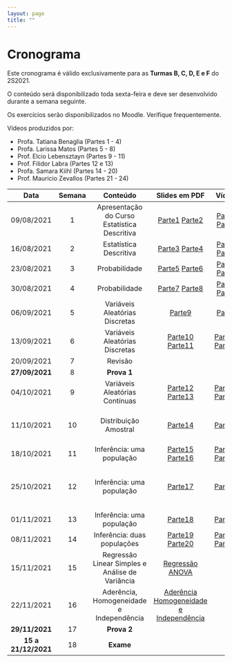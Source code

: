 ```yaml
---
layout: page
title: ""
---
```


# Cronograma

Este cronograma é válido exclusivamente para as **Turmas B, C, D, E e F** do 2S2021.

O conteúdo será disponibilizado toda sexta-feira e deve ser desenvolvido durante a semana seguinte.

Os exercícios serão disponibilizados no Moodle. Verifique frequentemente.

Vídeos produzidos por: 

* Profa. Tatiana Benaglia (Partes 1 - 4)
* Profa. Larissa Matos (Partes 5 - 8)
* Prof. Elcio Lebensztayn (Partes 9 - 11)
* Prof. Filidor Labra (Partes 12 e 13)
* Profa. Samara Kiihl (Partes 14 - 20)
* Prof. Mauricio Zevallos (Partes 21 - 24)


| Data          | Semana  | Conteúdo | Slides em PDF   | Vídeos  | Extras |
|:-------------:|:-------:| :-------:| :---------------:|:-------:|:------:|
| 09/08/2021    |   1      | Apresentação do Curso Estatística Descritiva    | [Parte1](http://me414-unicamp.github.io/aulas/slides/parte01/parte01.pdf)  [Parte2](http://me414-unicamp.github.io/aulas/slides/parte02/parte02.pdf)| [Parte1](https://drive.google.com/drive/folders/1YhZjqt_9QJbr81BNh7N0GREb2RxBUMOE?usp=sharing) [Parte2](https://drive.google.com/drive/folders/1YlTJt_MdPiqoV9vDIfXTxpv0KIAL1Xqk?usp=sharing) | [GRETL](https://drive.google.com/file/d/1WmPDVYvaCEgNIFppkJ96Rg4aut2-huIQ/view?usp=sharing) 
| 16/08/2021    |   2     | Estatística Descritiva    |  [Parte3](http://me414-unicamp.github.io/aulas/slides/parte03/parte03.pdf) [Parte4](http://me414-unicamp.github.io/aulas/slides/parte04/parte04.pdf)   |  [Parte3](https://drive.google.com/drive/folders/1EgkZy6aTnawO5Ra6P1Y0G9hRV2CBJr91?usp=sharing)  [Parte4](https://drive.google.com/drive/folders/18Z0pLSbMEmAsFFMNC6Jnn0pGFHiLDK8F?usp=sharing)
| 23/08/2021    |   3     | Probabilidade             | [Parte5](http://me414-unicamp.github.io/aulas/slides/parte05/parte05.pdf) [Parte6](http://me414-unicamp.github.io/aulas/slides/parte06/parte06.pdf)   | [Parte5](https://drive.google.com/drive/folders/1RnD9YZq1hioXV_Fzl2OqoUpm4tjkpFFo?usp=sharing) [Parte6](https://drive.google.com/drive/folders/1-bD-G0QovYhZitYEOkupD3Ch0KOT-JSB?usp=sharing) | [Summary Song #1](https://youtu.be/lm53uqt-ln0)
| 30/08/2021    |   4     | Probabilidade             | [Parte7](http://me414-unicamp.github.io/aulas/slides/parte07/parte07.pdf) [Parte8](http://me414-unicamp.github.io/aulas/slides/parte08/parte08.pdf)  | [Parte7](https://drive.google.com/drive/folders/1d6VobTbrRmFNKjqmMzA6rDeyewnomeaz?usp=sharing) [Parte8](https://drive.google.com/drive/folders/1IoCsLpCNMiY1H2l1aXH3vVCfMgynaFmO?usp=sharing) | 
| 06/09/2021    |   5     | Variáveis Aleatórias Discretas   |  [Parte9](http://me414-unicamp.github.io/aulas/slides/parte09/parte09.pdf)  | [Parte9](https://drive.google.com/drive/folders/1SYM7vsO9SVx084EN73FLTfwCRe_hbRYq?usp=sharing)
| 13/09/2021    |   6     | Variáveis Aleatórias Discretas   | [Parte10](http://me414-unicamp.github.io/aulas/slides/parte10/parte10.pdf) [Parte11](http://me414-unicamp.github.io/aulas/slides/parte11/parte11.pdf) | [Parte10](https://drive.google.com/drive/folders/16I7ebZ0BZJEWjVfxPhdnwBjKVq1Dm5cW?usp=sharing)  [Parte11](https://drive.google.com/drive/folders/1YOakSF7xbNLAkV4rEt-yVhYXKhMnhUCv?usp=sharing)
| 20/09/2021    |   7     |  Revisão  |  
| **27/09/2021**   |   8     |  **Prova 1**       |   
| 04/10/2021    |   9     | Variáveis Aleatórias Contínuas    | [Parte12](http://me414-unicamp.github.io/aulas/slides/parte12/parte12.pdf) [Parte13](http://me414-unicamp.github.io/aulas/slides/parte13/parte13.pdf)   |  [Parte12](https://drive.google.com/drive/folders/18h5jsIjMVXA3clyzNk7HDyGFQ7ToRc-N?usp=sharing)  [Parte13](https://drive.google.com/drive/folders/10Dw5LoXLo81HKqbFIGP2rLszZXM4z6L_?usp=sharing) | [Summary Song #3](https://youtu.be/Cy07eubC-jI)        [Tabelas](http://me414-unicamp.github.io/about/Tabelas-impressao.pdf)
| 11/10/2021    |   10    | Distribuição Amostral     |  [Parte14](http://me414-unicamp.github.io/aulas/slides/parte14/parte14.pdf)| [Parte14](https://bit.ly/3FF5SrG) | [Bunnies & Dragons](https://vimeo.com/75089338) [Galton Board](https://www.youtube.com/watch?v=AwEaHCjgeXk)
| 18/10/2021    |   11    |Inferência: uma população     |  [Parte15](http://me414-unicamp.github.io/aulas/slides/parte15/parte15.pdf) [Parte16](http://me414-unicamp.github.io/aulas/slides/parte16/parte16.pdf)  | [Parte15](https://bit.ly/3vhXVnj)  [Parte16](https://bit.ly/3aF9JXp) |  [Summary Song #5](https://youtu.be/sOFlR4C5YVs)
| 25/10/2021    |   12    | Inferência: uma população    |    [Parte17](http://me414-unicamp.github.io/aulas/slides/parte17/parte17.pdf) | [Parte17](https://bit.ly/312153F)  |  [Summary Song #4](https://youtu.be/HTdo6xjfFHI)       [Uma Senhora Toma Chá](http://me414-unicamp.github.io/aulas/slides/parte17a-SenhoraCha/parte17a)
| 01/11/2021    |   13    | Inferência: uma população     | [Parte18](http://me414-unicamp.github.io/aulas/slides/parte18/parte18.pdf)  | [Parte18](https://bit.ly/3jRddep) | 
| 08/11/2021    |   14    | Inferência: duas populações     | [Parte19](http://me414-unicamp.github.io/aulas/slides/parte19/parte19.pdf) [Parte20](http://me414-unicamp.github.io/aulas/slides/parte20/parte20.pdf)   | [Parte19](https://bit.ly/3kdYwlA) [Parte20](https://bit.ly/3nZz30x) | [Teste de permutação](http://me414-unicamp.github.io/aulas/slides/parte20a/TestePermutacao.pdf) 
| 15/11/2021    |   15    |  Regressão Linear Simples e Análise de Variância |[Regressão](http://me414-unicamp.github.io/aulas/slides/parte23/Regressao.pdf) [ANOVA](http://me414-unicamp.github.io/aulas/slides/parte24/ANOVA.pdf)  | | [GRETL 2](https://drive.google.com/file/d/1p6fRPlJ2ydrSNTInoLGhSyyQISgBUh7W/view?usp=sharing)
| 22/11/2021    |   16    |  Aderência, Homogeneidade e Independência |[Aderência](https://drive.google.com/file/d/1cLBMSr92sMHiZep7AGXeGMjD1MLli76K/view?usp=sharing) [Homogeneidade e Independência](https://drive.google.com/file/d/15tNYzJEvkS-1kZVLWJTT7-yuzWu830dE/view?usp=sharing)  |  |
| **29/11/2021**  |   17     | **Prova 2**  |   
| **15 a 21/12/2021**   |   18     | **Exame**  |
